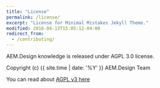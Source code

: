 ```yaml
---
title: "License"
permalink: /license/
excerpt: "License for Minimal Mistakes Jekyll Theme."
modified: 2016-04-13T15:05:12-04:00
redirect_from:
  - /contributing/
---
```


AEM.Design knowledge is released under AGPL 3.0 license.

Copyright (c) {{ site.time | date: '%Y' }} AEM.Design Team

You can read about [AGPL v3 here](https://opensource.org/licenses/AGPL-3.0)